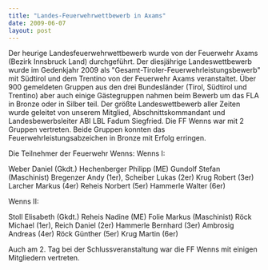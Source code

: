 ```yaml
---
title: "Landes-Feuerwehrwettbewerb in Axams"
date: 2009-06-07
layout: post
---
```


Der heurige Landesfeuerwehrwettbewerb wurde von der Feuerwehr Axams (Bezirk Innsbruck Land) durchgeführt. Der diesjährige Landeswettbewerb wurde im Gedenkjahr 2009 als "Gesamt-Tiroler-Feuerwehrleistungsbewerb" mit Südtirol und dem Trentino von der Feuerwehr Axams veranstaltet. Über 900 gemeldeten Gruppen aus den drei Bundesländer (Tirol, Südtirol und Trentino) aber auch einige Gästegruppen nahmen beim Bewerb um das FLA in Bronze oder in Silber teil. Der größte Landeswettbewerb aller Zeiten wurde geleitet von unserem Mitglied, Abschnittskommandant und Landesbewerbsleiter ABI LBL Fadum Siegfried. Die FF Wenns war mit 2 Gruppen vertreten. Beide Gruppen konnten das Feuerwehrleistungsabzeichen in Bronze mit Erfolg erringen.

Die Teilnehmer der Feuerwehr Wenns:
Wenns I: 

Weber Daniel (Gkdt.)
Hechenberger Philipp (ME)
Gundolf Stefan (Maschinist)
Bregenzer Andy (1er),
Scheiber Lukas (2er)
Krug Robert (3er)
Larcher Markus (4er)
Reheis Norbert (5er)
Hammerle Walter (6er)

Wenns II: 

Stoll Elisabeth (Gkdt.)
Reheis Nadine (ME)
Folie Markus (Maschinist)
Röck Michael (1er),
Reich Daniel (2er)
Hammerle Bernhard (3er)
Ambrosig Andreas (4er)
Röck Günther (5er)
Krug Martin (6er)

Auch am 2. Tag bei der Schlussveranstaltung war die FF Wenns mit einigen Mitgliedern vertreten.
